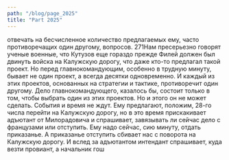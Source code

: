 ```yaml
---
path: "/blog/page_2025"
title: "Part 2025"
---
```


отвечать на бесчисленное количество предлагаемых ему, часто противоречащих один другому, вопросов.
271Нам пресерьезно говорят ученые военные, что Кутузов еще гораздо прежде Филей должен был двинуть войска на Калужскую дорогу, что даже кто-то предлагал такой проект. Но перед главнокомандующим, особенно в трудную минуту, бывает не один проект, а всегда десятки одновременно. И каждый из этих проектов, основанных на стратегии и тактике, противоречит один другому. Дело главнокомандующего, казалось бы, состоит только в том, чтобы выбрать один из этих проектов. Но и этого он не может сделать. События и время не ждут. Ему предлагают, положим, 28-го числа перейти на Калужскую дорогу, но в это время прискакивает адъютант от Милорадовича и спрашивает, завязывать ли сейчас дело с французами или отступить. Ему надо сейчас, сию минуту, отдать приказанье. А приказанье отступить сбивает нас с поворота на Калужскую дорогу. И вслед за адъютантом интендант спрашивает, куда везти провиант, а начальник гош
